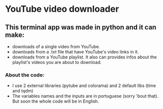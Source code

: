 # YouTube video downloader

## This terminal app was made in python and it can make: 
- downloads of a single video from YouTube.
- downloads from a .txt file that have YouTube's video links in it.
- downloads from a YouTube playlist. It also can provides infos about the playlist's videos you are about to download. 

### About the code:
- I use 2 external libraries (pytube and colorama) and 2 default libs (time and tqdm)
- The variables names and the inputs are in portuguese (sorry 'bout that). But soon the whole code will be in English.


